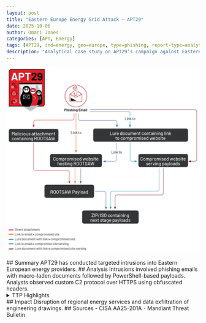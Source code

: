 ```yaml
---
layout: post
title: "Eastern Europe Energy Grid Attack – APT29"
date: 2025-10-06
author: Omari Jones
categories: [APT, Energy]
tags: [APT29, ind=energy, geo=europe, type=phishing, report-type=analytical]
description: "Analytical case study on APT29’s campaign against Eastern European utilities."
---
```

<p align="center">
  <img src="/assets/apt29.png" alt="APT29 Phishing Campaign" width="700">
</p>
## Summary
APT29 has conducted targeted intrusions into Eastern European energy providers.
## Analysis
Intrusions involved phishing emails with macro-laden documents followed by PowerShell-based payloads.
Analysts observed custom C2 protocol over HTTPS using obfuscated headers.
<details><summary>TTP Highlights</summary>
- T1059.001: PowerShell
- T1105: Ingress Tool Transfer
- T1566.001: Phishing Attachment
</details>
## Impact
Disruption of regional energy services and data exfiltration of engineering drawings.
## Sources
- CISA AA25-201A
- Mandiant Threat Bulletin
